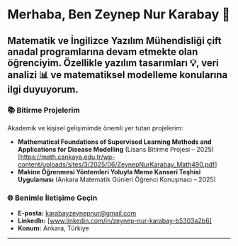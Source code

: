 # Merhaba, Ben Zeynep Nur Karabay 👋
Matematik ve İngilizce Yazılım Mühendisliği çift anadal programlarına devam etmekte olan öğrenciyim. Özellikle yazılım tasarımları 💡, veri analizi 📊 ve matematiksel modelleme konularına ilgi duyuyorum.
---

### 📚 Bitirme Projelerim

Akademik ve kişisel gelişimimde önemli yer tutan projelerim:

* **Mathematical Foundations of Supervised Learning Methods and Applications for Disease Modelling** (Lisans Bitirme Projesi – 2025) [https://math.cankaya.edu.tr/wp-content/uploads/sites/3/2025/06/ZeynepNurKarabay_Math490.pdf]
* **Makine Öğrenmesi Yöntemleri Yoluyla Meme Kanseri Teşhisi Uygulaması** (Ankara Matematik Günleri Öğrenci Konuşmacı – 2025)

### 🌐 Benimle İletişime Geçin

* **E-posta:** karabayzeynepnur@gmail.com 
* **LinkedIn:** [www.linkedin.com/in/zeynep-nur-karabay-b5303a2b6] 
* **Konum:** Ankara, Türkiye 

---
